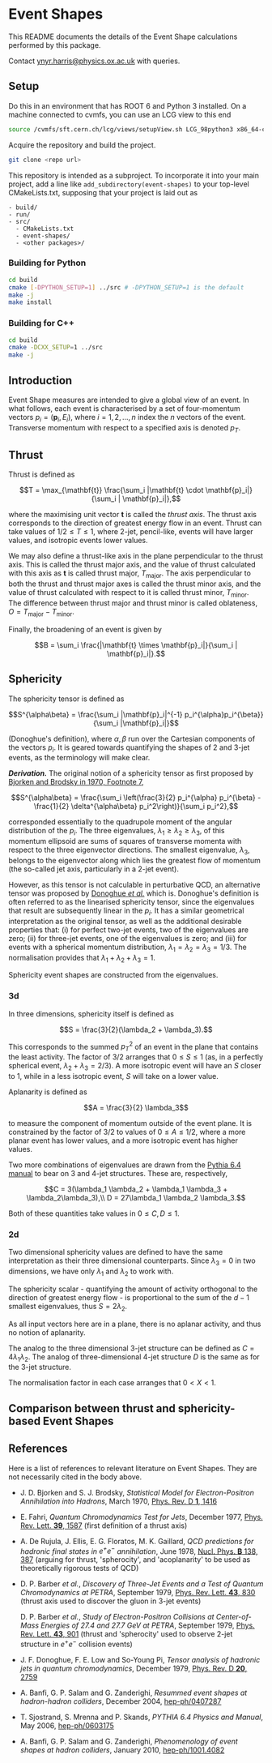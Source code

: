 
# Event Shapes

This README documents the details of the Event Shape calculations performed by this package.

Contact [ynyr.harris@physics.ox.ac.uk](mailto:ynyr.harris@physics.ox.ac.uk) with queries.


## Setup

Do this in an environment that has ROOT 6 and Python 3 installed.  On a machine connected to cvmfs, you can use an LCG view to this end
```bash
source /cvmfs/sft.cern.ch/lcg/views/setupView.sh LCG_98python3 x86_64-centos7-gcc8-opt
```

Acquire the repository and build the project.
```bash
git clone <repo url>
```

This repository is intended as a subproject.  To incorporate it into your main project, add a line like `add_subdirectory(event-shapes)` to your top-level CMakeLists.txt, supposing that your project is laid out as
```
- build/
- run/
- src/
  - CMakeLists.txt
  - event-shapes/
  - <other packages>/
```

### Building for Python
```bash
cd build
cmake [-DPYTHON_SETUP=1] ../src # -DPYTHON_SETUP=1 is the default
make -j
make install
```

### Building for C++
```bash
cd build
cmake -DCXX_SETUP=1 ../src
make -j
```


## Introduction

Event Shape measures are intended to give a global view of an event.
In what follows, each event is characterised by a set of four-momentum vectors $`p_i = (\mathbf{p}_i, E_i)`$, where $`i = 1, 2, ..., n`$ index the $`n`$ vectors of the event.
Transverse momentum with respect to a specified axis is denoted $`p_T`$.


## Thrust

Thrust is defined as
```math
T = \max_{\mathbf{t}} \frac{\sum_i |\mathbf{t} \cdot \mathbf{p}_i|}{\sum_i | \mathbf{p}_i|},
```
where the maximising unit vector $`\mathbf{t}`$ is called the *thrust axis*.
The thrust axis corresponds to the direction of greatest energy flow in an event.
Thrust can take values of $`1/2 \leq T \leq 1`$, where 2-jet, pencil-like, events will have larger values, and isotropic events lower values.

We may also define a thrust-like axis in the plane perpendicular to the thrust axis.
This is called the thrust major axis, and the value of thrust calculated with this axis as $`\mathbf{t}`$ is called thrust major, $`T_{\text{major}}`$.
The axis perpendicular to both the thrust and thrust major axes is called the thrust minor axis, and the value of thrust calculated with respect to it is called thrust minor, $`T_{\text{minor}}`$.
The difference between thrust major and thrust minor is called oblateness, $`O = T_{\text{major}} - T_{\text{minor}}`$.

Finally, the broadening of an event is given by
```math
B = \sum_i \frac{|\mathbf{t} \times \mathbf{p}_i|}{\sum_i | \mathbf{p}_i|}.
```



## Sphericity

The sphericity tensor is defined as
```math
S^{\alpha\beta} = \frac{\sum_i |\mathbf{p}_i|^{-1} p_i^{\alpha}p_i^{\beta}}{\sum_i |\mathbf{p}_i|}
```
(Donoghue's definition), where $`\alpha, \beta`$ run over the Cartesian components of the vectors $`p_i`$.
It is geared towards quantifying the shapes of 2 and 3-jet events, as the terminology will make clear.

***Derivation.***
The original notion of a sphericity tensor as first proposed by [Bjorken and Brodsky in 1970, Footnote 7][Bjorken1970],
```math
S^{\alpha\beta} = \frac{\sum_i \left(\frac{3}{2} p_i^{\alpha} p_i^{\beta} - \frac{1}{2} \delta^{\alpha\beta} p_i^2\right)}{\sum_i p_i^2},
```
corresponded essentially to the quadrupole moment of the angular distribution of the $`p_i`$.
The three eigenvalues, $`\lambda_1 \geq \lambda_2 \geq \lambda_3`$, of this momentum ellipsoid are sums of squares of transverse momenta with respect to the three eigenvector directions.
The smallest eigenvalue, $`\lambda_3`$, belongs to the eigenvector along which lies the greatest flow of momentum (the so-called jet axis, particularly in a 2-jet event).

However, as this tensor is not calculable in perturbative QCD, an alternative tensor was proposed by [Donoghue *et al.*][Donoghue1979] which is.
Donoghue's definition is often referred to as the linearised sphericity tensor, since the eigenvalues that result are subsequently linear in the $`p_i`$.
It has a similar geometrical interpretation as the original tensor, as well as the additional desirable properties that: (i) for perfect two-jet events, two of the eigenvalues are zero; (ii) for three-jet events, one of the eigenvalues is zero; and (iii) for events with a spherical momentum distribution, $`\lambda_1 = \lambda_2 = \lambda_3 = 1/3`$.
The normalisation provides that $`\lambda_1 + \lambda_2 + \lambda_3 = 1`$.

Sphericity event shapes are constructed from the eigenvalues.

### 3d

In three dimensions, sphericity itself is defined as
```math
S = \frac{3}{2}(\lambda_2 + \lambda_3).
```
This corresponds to the summed $`p_T^2`$ of an event in the plane that contains the least activity.
The factor of 3/2 arranges that $`0 \leq S \leq 1`$ (as, in a perfectly spherical event, $`\lambda_2 + \lambda_3 = 2/3`$).
A more isotropic event will have an $`S`$ closer to 1, while in a less isotropic event, $`S`$ will take on a lower value.

Aplanarity is defined as
```math
A = \frac{3}{2} \lambda_3
```
to measure the component of momentum outside of the event plane.
It is constrained by the factor of 3/2 to values of $`0 \leq A \leq 1/2`$, where a more planar event has lower values, and a more isotropic event has higher values.

Two more combinations of eigenvalues are drawn from the [Pythia 6.4 manual][Sjostrand2006] to bear on 3 and 4-jet structures.
These are, respectively,
```math
C = 3(\lambda_1 \lambda_2 + \lambda_1 \lambda_3 + \lambda_2\lambda_3),\\
D = 27\lambda_1 \lambda_2 \lambda_3.
```
Both of these quantities take values in $`0 \leq C, D \leq 1`$.

### 2d

Two dimensional sphericity values are defined to have the same interpretation as their three dimensional counterparts.
Since $`\lambda_3 = 0`$ in two dimensions, we have only $`\lambda_1`$ and $`\lambda_2`$ to work with.

The sphericity scalar - quantifying the amount of activity orthogonal to the direction of greatest energy flow - is proportional to the sum of the $`d - 1`$ smallest eigenvalues, thus $`S = 2\lambda_2`$.

As all input vectors here are in a plane, there is no aplanar activity, and thus no notion of aplanarity.

The analog to the three dimensional 3-jet structure can be defined as $`C = 4\lambda_1 \lambda_2`$.
The analog of three-dimensional 4-jet structure $`D`$ is the same as for the 3-jet structure.

The normalisation factor in each case arranges that $`0 < X < 1`$.


## Comparison between thrust and sphericity-based Event Shapes


## References

Here is a list of references to relevant literature on Event Shapes.
They are not necessarily cited in the body above.
- J. D. Bjorken and S. J. Brodsky, *Statistical Model for Electron-Positron Annihilation into Hadrons*, March 1970, [Phys. Rev. D **1**, 1416][Bjorken1970]
- E. Fahri, *Quantum Chromodynamics Test for Jets*, December 1977, [Phys. Rev. Lett. **39**, 1587][Fahri1977] (first definition of a thrust axis)
- A. De Rujula, J. Ellis, E. G. Floratos, M. K. Gaillard, *QCD predictions for hadronic final states in $`e^{+}e^{-}`$ annihilation*, June 1978, [Nucl. Phys. **B** 138, 387][Rujula1978] (arguing for thrust, 'spherocity', and 'acoplanarity' to be used as theoretically rigorous tests of QCD)
- D. P. Barber *et al.*,  *Discovery of Three-Jet Events and a Test of Quantum Chromodynamics at PETRA*, September 1979, [Phys. Rev. Lett. **43**, 830][PETRA1979-1] (thrust axis used to discover the gluon in 3-jet events)

    D. P. Barber *et al.*, *Study of Electron-Positron Collisions at Center-of-Mass Energies of 27.4 and 27.7 GeV at PETRA*, September 1979, [Phys. Rev. Lett. **43**, 901][PETRA1979-2] (thrust and 'spherocity' used to observe 2-jet structure in $`e^{+}e^{-}`$ collision events)

- J. F. Donoghue, F. E. Low and So-Young Pi, *Tensor analysis of hadronic jets in quantum chromodynamics*, December 1979, [Phys. Rev. D **20**, 2759][Donoghue1979]
- A. Banfi, G. P. Salam and G. Zanderighi, *Resummed event shapes at hadron-hadron colliders*, December 2004, [hep-ph/0407287][Banfi2004]
- T. Sjostrand, S. Mrenna and P. Skands, *PYTHIA 6.4 Physics and Manual*, May 2006, [hep-ph/0603175][Sjostrand2006]
- A. Banfi, G. P. Salam and G. Zanderighi, *Phenomenology of event shapes at hadron colliders*, January 2010, [hep-ph/1001.4082][Banfi2010]


[Bjorken1970]: <https://journals.aps.org/prd/abstract/10.1103/PhysRevD.1.1416/>
[Hanson1975]: <https://journals.aps.org/prl/abstract/10.1103/PhysRevLett.35.1609/>
[Fahri1977]: <https://journals.aps.org/prl/abstract/10.1103/PhysRevLett.39.1587/>
[Rujula1978]: <https://doi.org/10.1016/0550-3213(78)90388-7/>
[PETRA1979-1]: <https://journals.aps.org/prl/abstract/10.1103/PhysRevLett.43.830/>
[PETRA1979-2]: <https://journals.aps.org/prl/abstract/10.1103/PhysRevLett.43.901/>
[Donoghue1979]: <https://journals.aps.org/prd/abstract/10.1103/PhysRevD.20.2759/>
[Banfi2004]: <https://arxiv.org/abs/hep-ph/0407287/>
[Sjostrand2006]: <https://arxiv.org/abs/hep-ph/0603175/>
[Banfi2010]: <https://arxiv.org/abs/1001.4082/>